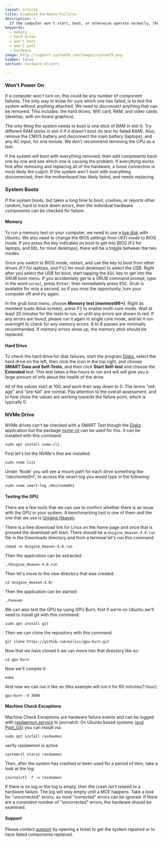 ```yaml
---
layout: article
title: Diagnose Hardware Failures
description: >
  If the computer won't start, boot, or otherwise operate normally, there may be a hardware issue.  Follow these steps to diagnose hardware failures.
keywords:
  - memory
  - hard drive
  - won't boot
  - won't post
  - hardware
image: http://support.system76.com/images/system76.png
hidden: false
section: hardware-drivers

---
```


### Won't Power On

If a computer won't turn on, this could be any number of component failures.  The only way to know for sure which one has failed, is to test the system without anything attached.  We need to disconnect anything that can be removed.  This includes: the hard drives, Wifi card, RAM, and video cards (desktop, with on-board graphics).

The only thing the system needs to boot is one stick of RAM in slot 0. Try different RAM sticks in slot 0 if it doesn't boot (to test for failed RAM).  Also, remove the CMOS battery and disconnect the main battery (laptops), and any AC input, for one minute.  We don't recommend removing the CPU as a test.

If the system will boot with everything removed, then add components back one by one and see which one is causing the problem.  If everything works fine after removing and replacing all of the hardware, a loose connection is most likely the culprit.  If the system won't boot with everything disconnected, then the motherboard has likely failed, and needs replacing.

### System Boots

If the system boots, but takes a long time to boot, crashes, or reports other random, hard to track down errors, then the individual hardware components can be checked for failure.

#### Memory

To run a memory test on your computer, we need to use a [live disk](/articles/live-disk/) with Ubuntu. We also need to change the BIOS settings from UEFI mode to BIOS mode.  If you press the key indicated on boot to get into BIOS (<kbd>F2</kbd> for laptops, and <kbd>DEL</kbd> for most desktops), there will be a toggle between the two modes.

Once you switch to BIOS mode, restart, and use the key to boot from other drives (<kbd>F7</kbd> for laptops, and <kbd>F12</kbd> for most desktops) to select the USB.  Right after you select the USB for boot, start tapping the <kbd>ESC</kbd> key to get into the GRUB boot menu.  If you accidentally get to a GRUB command prompt, type in the word `normal`, press <kbd>Enter</kbd>, then immediately press <kbd>ESC</kbd>.  Grub is available for only a second, so if you miss the opportunity, turn your computer off and try again.

In the grub boot menu, choose **Memory test (memtest86+)**.  Right as memtest loads (blue screen), press <kbd>F2</kbd> to enable multi-core mode.  Wait at least 20 minutes for the tests to run, or until any errors are shown in red.  If any errors are found, please run it again in single core mode, and let it run overnight to check for any memory errors.  6 to 8 passes are minimally recommended.  If memory errors show up, the memory stick should be replaced.

#### Hard Drive

To check the hard drive for disk failures, start the program <u>Disks</u>, select the hard drive on the left, then click the icon in the top right, and choose **SMART Data and Self-Tests**, and then click **Start Self-test** and choose the **Extended** test.  This test takes a few hours to run and will will give you a large amount of info about the health of the drive.

All of the values start at 100, and work their way down to 0.  The terms "old-age" and "pre-fail" are normal.  Pay attention to the overall assessment, and to how close the values are working towards the failure point, which is typically 0.

### NVMe Drive

NVMe drives can't be checked with a SMART Test though the <u>Disks</u> application but the package <u>nvme-cli</u> can be used for this. It can be installed with this command:

```
sudo apt install nvme-cli
```

First let's list the NVMe's that are installed:

```
sudo nvme list
```

Under 'Node' you will see a mount path for each drive something like '/dev/nvme0n1', to access the smart-log you would type in the following:

```
sudo nvme smart-log /dev/nvme0n1
```

#### Testing the GPU

There are a few tools that we can use to confirm whether there is an issue with the GPU in your system. A benchmarking tool is one of them and the one that we use is [Unigine Heaven](https://benchmark.unigine.com/heaven).

There is a free download link for Linux on the home page and once that is pressed the download will start. There should be a `Unigine_Heaven-4.0.run` file in the Downloads directory and from a terminal let's run this command:

```
chmod +x Unigine_Heaven-4.0.run 
```

Then the application can be extracted:

```
./Unigine_Heaven-4.0.run 
```

Then let's move to the new directory that was created:

```
cd Unigine_Heaven-4.0/
```

Then the application can be started:

```
./heaven
```

We can also test the GPU by using GPU Burn, first if we're on Ubuntu we'll need to install git with this command:

```
sudo apt install git
```

Then we can clone the repository with this command:

```
git clone https://github.com/wilicc/gpu-burn.git
```

Now that we have cloned it we can move into that directory like so:

```
cd gpu-burn
```

Now we'll compile it:

```
make
```

And now we can run it like so (this example will run it for 60 minutes/1 hour):

```
gpu-burn -d 3600
```

#### Machine Check Exceptions

Machine Check Exceptions are hardware failure events and can be logged with <u>rasdaemon.service</u> to journalctl. On Ubuntu based systems (<u>and Pop!_OS</u>) you can install via:
```
sudo apt install rasdaemon
```
verify rasdaemon is active
```
systemctl status rasdaemon
```

Then, after the system has crashed or been used for a period of time, take a look at the log:
```
journalctl -f -u rasdaemon
```

If there is no log or the log is empty, then the crash isn't related to a hardware failure.  The log will stay empty until a MCE happens.  Take a look for "uncorrected" errors, as most "corrected" errors can be ignored.  If there are a consistent number of "uncorrected" errors, the hardware should be examined.

#### Support

Please contact [support](https://support.system76.com/) by opening a ticket to get the system repaired or to have failed components replaced.
